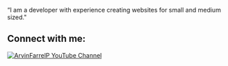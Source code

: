 “I am a developer with experience creating websites for small and medium sized."

## Connect with me:
[![ArvinFarrelP YouTube Channel](./img/youtube-dark.svg)](https://www.youtube.com/@ArvinFarrelP)
